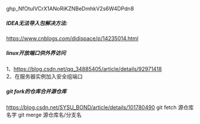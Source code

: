 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
##### IDEA无法导入包解决方法:
https://www.cnblogs.com/didispace/p/14235014.html
##### linux开放端口供外界访问
1、https://blog.csdn.net/qq_34885405/article/details/92971418  
2、在服务器实例加入安全组端口
##### git fork的仓库合并源仓库
https://blog.csdn.net/SYSU_BOND/article/details/101780490
git fetch 源仓库名字
git merge 源仓库名/分支名

